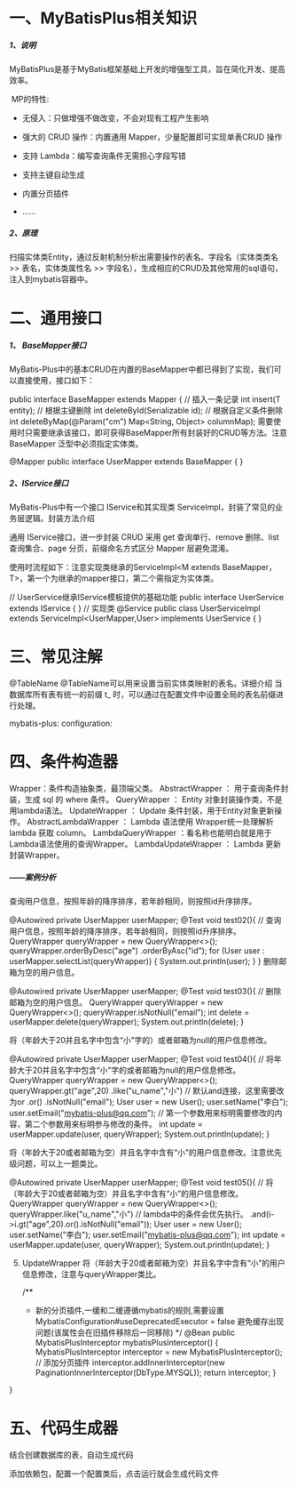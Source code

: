 # 一、MyBatisPlus相关知识

##### 1、说明

​	MyBatisPlus是基于MyBatis框架基础上开发的增强型工具，旨在简化开发、提高效率。

​	MP的特性:

- 无侵入：只做增强不做改变，不会对现有工程产生影响

- 强大的 CRUD 操作：内置通用 Mapper，少量配置即可实现单表CRUD 操作

- 支持 Lambda：编写查询条件无需担心字段写错

- 支持主键自动生成

- 内置分页插件

- ……

  

##### 2、原理

​	扫描实体类Entity，通过反射机制分析出需要操作的表名、字段名（实体类类名 >> 表名，实体类属性名 >> 字段名），生成相应的CRUD及其他常用的sql语句，注入到mybatis容器中。

# 二、通用接口

##### 1、 BaseMapper接口

MyBatis-Plus中的基本CRUD在内置的BaseMapper中都已得到了实现，我们可以直接使用，接口如下：

public interface BaseMapper<T> extends Mapper<T> {
	// 插入一条记录
	int insert(T entity);
	// 根据主键删除
	int deleteById(Serializable id);
	// 根据自定义条件删除 
	int deleteByMap(@Param("cm") Map<String, Object> columnMap);
需要使用时只需要继承该接口，即可获得BaseMapper所有封装好的CRUD等方法。注意BaseMapper<T> 泛型中必须指定实体类。

@Mapper
public interface UserMapper extends BaseMapper<User> {
}

##### 2、IService接口

MyBatis-Plus中有一个接口 IService和其实现类 ServiceImpl，封装了常见的业务层逻辑。封装方法介绍

通用 IService接口，进一步封装 CRUD 采用 get 查询单行、remove 删除、list 查询集合、page 分页，前缀命名方式区分 Mapper 层避免混淆。

使用时流程如下：注意实现类继承的ServiceImpl<M extends BaseMapper<T>，T>，第一个为继承的mapper接口，第二个需指定为实体类。

// UserService继承IService模板提供的基础功能
public interface UserService extends IService<User> {
}
// 实现类
@Service
public class UserServiceImpl extends ServiceImpl<UserMapper,User> implements UserService {
}

# 三、常见注解

@TableName
@TableName可以用来设置当前实体类映射的表名。详细介绍
当数据库所有表有统一的前缀 t_ 时，可以通过在配置文件中设置全局的表名前缀进行处理。

mybatis-plus:
  configuration:



# 四、条件构造器

Wrapper：条件构造抽象类，最顶端父类。
AbstractWrapper ： 用于查询条件封装，生成 sql 的 where 条件。
QueryWrapper ： Entity 对象封装操作类，不是用lambda语法。
UpdateWrapper ： Update 条件封装，用于Entity对象更新操作。
AbstractLambdaWrapper ： Lambda 语法使用 Wrapper统一处理解析 lambda 获取 column。
LambdaQueryWrapper ：看名称也能明白就是用于Lambda语法使用的查询Wrapper。
LambdaUpdateWrapper ： Lambda 更新封装Wrapper。



##### ——案例分析

查询用户信息，按照年龄的降序排序，若年龄相同，则按照id升序排序。

  @Autowired
  private UserMapper userMapper;
  @Test
  void test02(){
  	  // 查询用户信息，按照年龄的降序排序，若年龄相同，则按照id升序排序。
      QueryWrapper<User> queryWrapper = new QueryWrapper<>();
      queryWrapper.orderByDesc("age")
              .orderByAsc("id");
      for (User user : userMapper.selectList(queryWrapper)) {
          System.out.println(user);
      }
  }
删除邮箱为空的用户信息。

  @Autowired
  private UserMapper userMapper;
   @Test
   void test03(){
   		// 删除邮箱为空的用户信息。
       QueryWrapper<User> queryWrapper = new QueryWrapper<>();
       queryWrapper.isNotNull("email");
       int delete = userMapper.delete(queryWrapper);
       System.out.println(delete);
   }

将（年龄大于20并且名字中包含“小”字的）或者邮箱为null的用户信息修改。

  @Autowired
  private UserMapper userMapper;
  @Test
  void test04(){
      // 将年龄大于20并且名字中包含“小”字的或者邮箱为null的用户信息修改。
      QueryWrapper<User> queryWrapper = new QueryWrapper<>();
      queryWrapper.gt("age",20)
              .like("u_name","小")
              // 默认and连接，这里需要改为or 
              .or()
              .isNotNull("email");
      User user = new User();
      user.setName("李白");
      user.setEmail("mybatis-plus@qq.com");
      // 第一个参数用来标明需要修改的内容，第二个参数用来标明参与修改的条件。
      int update = userMapper.update(user, queryWrapper);
      System.out.println(update);
  }



将（年龄大于20或者邮箱为空）并且名字中含有“小”的用户信息修改。注意优先级问题，可以上一题类比。

  @Autowired
  private UserMapper userMapper;
   @Test
   void test05(){
   		// 将（年龄大于20或者邮箱为空）并且名字中含有“小”的用户信息修改。
       QueryWrapper<User> queryWrapper = new QueryWrapper<>();
       queryWrapper.like("u_name","小")
       			// lambda中的条件会优先执行。
               .and(i->i.gt("age",20).or().isNotNull("email"));
       User user = new User();
       user.setName("李白");
       user.setEmail("mybatis-plus@qq.com");
       int update = userMapper.update(user, queryWrapper);
       System.out.println(update);
   }

5. UpdateWrapper
   将（年龄大于20或者邮箱为空）并且名字中含有“小”的用户信息修改，注意与queryWrapper类比。

    /**
     * 新的分页插件,一缓和二缓遵循mybatis的规则,需要设置 MybatisConfiguration#useDeprecatedExecutor = false 避免缓存出现问题(该属性会在旧插件移除后一同移除)
       */
        @Bean
        public MybatisPlusInterceptor mybatisPlusInterceptor() {
        MybatisPlusInterceptor interceptor = new MybatisPlusInterceptor();
        // 添加分页插件
        interceptor.addInnerInterceptor(new PaginationInnerInterceptor(DbType.MYSQL));
        return interceptor;
        }

}

# 五、代码生成器

结合创建数据库的表，自动生成代码

添加依赖包，配置一个配置类后，点击运行就会生成代码文件